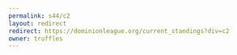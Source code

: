 ```yaml
---
permalink: s44/c2
layout: redirect
redirect: https://dominionleague.org/current_standings?div=c2
owner: truffles
---
```

